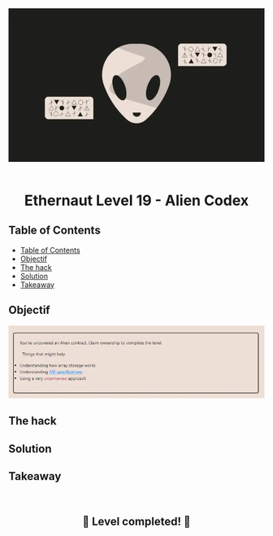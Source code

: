 <div align="center">

<img src="../assets/levels/19-alien.webp" width="600px"/>
<br><br>
<h1><strong>Ethernaut Level 19 - Alien Codex</strong></h1>

</div>

## Table of Contents

- [Table of Contents](#table-of-contents)
- [Objectif](#objectif)
- [The hack](#the-hack)
- [Solution](#solution)
- [Takeaway](#takeaway)

## Objectif

<img src="../assets/requirements/19-alien-requirements.webp" width="800px"/>

## The hack

## Solution

## Takeaway

<div align="center">
<br>
<h2>🎉 Level completed! 🎉</h2>
</div>
